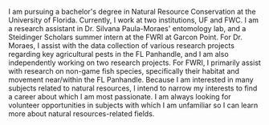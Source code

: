 I am pursuing a bachelor's degree in Natural Resource Conservation at the University of Florida.
Currently, I work at two institutions, UF and FWC.
I am a research assistant in Dr. Silvana Paula-Moraes' entomology lab, and a Steidinger Scholars summer intern at the FWRI at Garcon Point.
For Dr. Moraes, I assist with the data collection of various research projects regarding key agricultural pests in the FL Panhandle,
and I am also independently working on two research projects. For FWRI, I primarily assist with research on non-game fish species,
specifically their habitat and movement near/within the FL Panhandle. Because I am interested in many subjects related to natural
resources, I intend to narrow my interests to find a career about which I am most passionate. I am always looking for volunteer
opportunities in subjects with which I am unfamiliar so I can learn more about natural resources-related fields.
